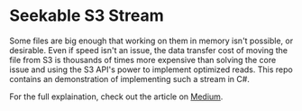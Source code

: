 # Seekable S3 Stream

Some files are big enough that working on them in memory isn't possible, or desirable. Even if speed isn't an issue, the data transfer cost of moving the file from S3 is thousands of times more expensive than solving the core issue and using the S3 API's power to implement optimized reads. This repo contains an demonstration of implementing such a stream in C#.

For the full explaination, check out the article on [Medium](https://medium.com/circuitpeople/random-access-seekable-streams-for-amazon-s3-in-c-bd2414255dcd).